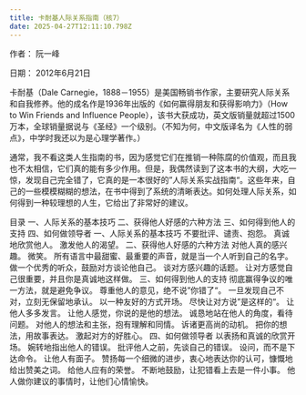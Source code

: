 ```yaml
---
title: 卡耐基人际关系指南（核7）
date: 2025-04-27T12:11:10.798Z
---
```



作者： 阮一峰

日期： 2012年6月21日

卡耐基（Dale Carnegie，1888－1955）是美国畅销书作家，主要研究人际关系和自我修养。他的成名作是1936年出版的《如何赢得朋友和获得影响力》（How to Win Friends and Influence People），该书大获成功，英文版销量就超过1500万本，全球销量据说与《圣经》一个级别。（不知为何，中文版译名为《人性的弱点》，中学时我还以为是心理学著作。）

通常，我不看这类人生指南的书，因为感觉它们在推销一种陈腐的价值观，而且我也不太相信，它们真的能有多少作用。但是，我偶然读到了这本书的大纲，大吃一惊，发现自己完全错了，它真的是一本很好的”人际关系实战指南“。这些年来，自己的一些模模糊糊的想法，在书中得到了系统的清晰表达。如何处理人际关系，如何得到一种较理想的人生，它给出了非常好的建议。

目录
一、人际关系的基本技巧
二、获得他人好感的六种方法
三、如何得到他人的支持
四、如何做领导者
一、人际关系的基本技巧
不要批评、谴责、抱怨。
真诚地欣赏他人。
激发他人的渴望。
二、获得他人好感的六种方法
对他人真的感兴趣。
微笑。
所有语言中最甜蜜、最重要的声音，就是当一个人听到自己的名字。
做一个优秀的听众，鼓励对方谈论他自己。
谈对方感兴趣的话题。
让对方感觉自己很重要，并且你是真诚地这样做。
三、如何得到他人的支持
彻底赢得争议的唯一方法，就是避免争议。
尊重他人的意见，绝不说”你错了“。
一旦发现自己不对，立刻无保留地承认。
以一种友好的方式开场。
尽快让对方说”是这样的“。
让他人多多发言。
让他人感觉，你说的是他的想法。
诚恳地站在他人的角度，看待问题。
对他人的想法和主张，抱有理解和同情。
诉诸更高尚的动机。
把你的想法，用故事表达。
激起对方的好胜心。
四、如何做领导者
以表扬和真诚的欣赏开场。
婉转地指出他人的错误。
批评他人之前，先谈自己的错误。
设问，而不是下达命令。
让他人有面子。
赞扬每一个细微的进步，衷心地表达你的认可，慷慨地给出赞美之词。
给他人应有的荣誉。
不断地鼓励，让犯错看上去是一件小事。
他人做你建议的事情时，让他们心情愉快。